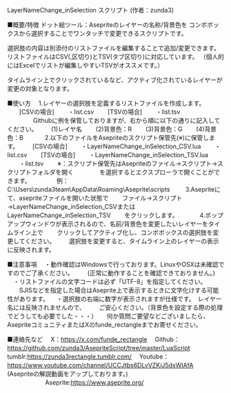 LayerNameChange_inSelection スクリプト
(作者：zunda3)

■概要/特徴
  ドット絵ツール：Asepriteのレイヤーの名称/背景色を
  コンボボックスから選択することでワンタッチで変更できるスクリプトです。

  選択肢の内容は別添付のリストファイルを編集することで追加/変更できます。
  リストファイルはCSV(,区切り)とTSV(タブ区切り)に対応しています。
  （個人的にはExcelでリストが編集しやすいTSVがオススメです。）

  タイムライン上でクリックされているなど、アクティブ化されているレイヤーが
  変更の対象となります。


■使い方
　1.レイヤーの選択肢を定義するリストファイルを作成します。
　　[CSVの場合]
　　・list.csv
　　[TSVの場合]
　　・list.tsv
　　
　　Githubに例を保管しておりますが、右から順に以下の通りに記入してください。
　　(1)レイヤ名
　　(2)背景色：R
　　(3)背景色：G
　　(4)背景色：B
　　
　2.以下のファイルをAsepriteのスクリプト保管先(※)に保管します。
　　[CSVの場合]
　　・LayerNameChange_inSelection_CSV.lua
　　・list.csv
　　[TSVの場合]
　　・LayerNameChange_inSelection_TSV.lua
　　・list.tsv
　　※：スクリプト保管先はAsepriteのファイル→スクリプト→スクリプトフォルダを開く
　　　　を選択するとエクスプローラで開くことができます。
　　　　例：C:\Users\zunda3team\AppData\Roaming\Aseprite\scripts
　
　3.Asepriteにて、asepriteファイルを開いた状態で
　　ファイル→スクリプト→LayerNameChange_inSelection_CSVまたはLayerNameChange_inSelection_TSV
　　をクリックします。
　　
　4.ポップアップウィンドウが表示されるので、名前/背景色を変更したいレイヤーをタイムライン上で
　　クリックしてアクティブ化し、コンボボックスの選択肢を変更してください。
　　選択肢を変更すると、タイムライン上のレイヤーの表示に反映されます。

■注意事項
　・動作確認はWindowsで行っております。LinuxやOSXは未確認ですのでご了承ください。
　　(正常に動作することを確認できておりません。)
　・リストファイルの文字コードは必ず「UTF-8」を指定してください。
　　SJISなどを指定した場合はAseprite上で表示するときに文字化けする可能性があります。
　・選択肢の右端に数字が表示されますが仕様です。　レイヤー名には反映されませんので、
　　ご安心ください。（背景色を設定する際の処理でどうしても必要でした・・・）
　
何か質問ご要望などございましたら、AsepriteコミュニティまたはXのfunde_rectangleまでお寄せください。

■連絡先など
　X：https://x.com/funde_rectangle
　Github：https://github.com/zunda3/AsepriteScript/tree/master/LuaScript
　tumblr:https://zunda3rectangle.tumblr.com/
　Youtube：https://www.youtube.com/channel/UCCJtbs6DLvVZKiJ5dxWlAfA
　　　　　(Asepriteの解説動画をアップしております。)
　　　　　
　Aseprite:https://www.aseprite.org/
